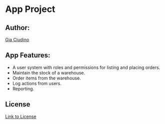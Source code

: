 # App Project

## Author: 
 [Gia Ciudino](https://github.com/Erak93/License-excercise/blob/main/License.txt)


## App Features:

* A user system with roles and permissions for listing and placing orders.
* Maintain the stock of a warehouse.
* Order items from the warehouse.
* Log actions from users.
* Reporting.

## License

[Link to License](https://github.com/Erak93/License-excercise/blob/main/License.txt)


